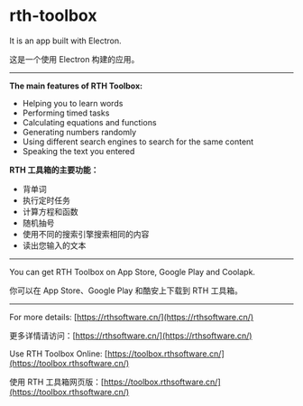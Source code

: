 # rth-toolbox

It is an app built with Electron.

这是一个使用 Electron 构建的应用。

---

**The main features of RTH Toolbox:**

- Helping you to learn words
- Performing timed tasks
- Calculating equations and functions
- Generating numbers randomly
- Using different search engines to search for the same content
- Speaking the text you entered

**RTH 工具箱的主要功能：**

- 背单词
- 执行定时任务
- 计算方程和函数
- 随机抽号
- 使用不同的搜索引擎搜索相同的内容
- 读出您输入的文本

---

You can get RTH Toolbox on App Store, Google Play and Coolapk.

你可以在 App Store、Google Play 和酷安上下载到 RTH 工具箱。

---

For more details: [https://rthsoftware.cn/](https://rthsoftware.cn/)

更多详情请访问：[https://rthsoftware.cn/](https://rthsoftware.cn/)

Use RTH Toolbox Online: [https://toolbox.rthsoftware.cn/](https://toolbox.rthsoftware.cn/)

使用 RTH 工具箱网页版：[https://toolbox.rthsoftware.cn/](https://toolbox.rthsoftware.cn/)
